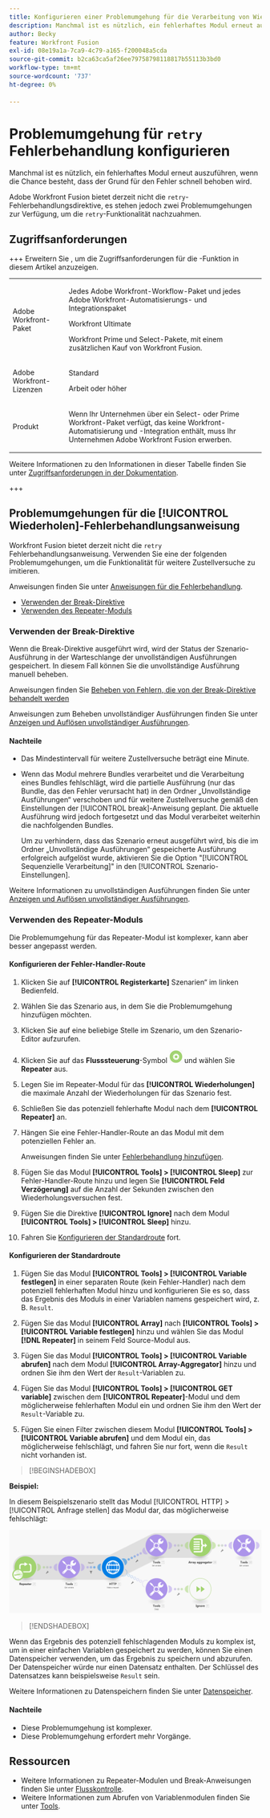 ```yaml
---
title: Konfigurieren einer Problemumgehung für die Verarbeitung von Wiederholungsfehlern
description: Manchmal ist es nützlich, ein fehlerhaftes Modul erneut auszuführen, wenn die Chance besteht, dass der Grund für den Fehler schnell behoben wird.
author: Becky
feature: Workfront Fusion
exl-id: 08e19a1a-7ca9-4c79-a165-f200048a5cda
source-git-commit: b2ca63ca5af26ee79758798118817b55113b3bd0
workflow-type: tm+mt
source-wordcount: '737'
ht-degree: 0%

---
```


# Problemumgehung für `retry` Fehlerbehandlung konfigurieren

Manchmal ist es nützlich, ein fehlerhaftes Modul erneut auszuführen, wenn die Chance besteht, dass der Grund für den Fehler schnell behoben wird.

Adobe Workfront Fusion bietet derzeit nicht die `retry`-Fehlerbehandlungsdirektive, es stehen jedoch zwei Problemumgehungen zur Verfügung, um die `retry`-Funktionalität nachzuahmen.

## Zugriffsanforderungen

+++ Erweitern Sie , um die Zugriffsanforderungen für die -Funktion in diesem Artikel anzuzeigen.

<table style="table-layout:auto">
 <col> 
 <col> 
 <tbody> 
  <tr> 
   <td role="rowheader">Adobe Workfront-Paket</td> 
   <td> <p>Jedes Adobe Workfront-Workflow-Paket und jedes Adobe Workfront-Automatisierungs- und Integrationspaket</p><p>Workfront Ultimate</p><p>Workfront Prime und Select-Pakete, mit einem zusätzlichen Kauf von Workfront Fusion.</p> </td> 
  </tr> 
  <tr data-mc-conditions=""> 
   <td role="rowheader">Adobe Workfront-Lizenzen</td> 
   <td> <p>Standard</p><p>Arbeit oder höher</p> </td> 
  </tr> 
  <tr> 
   <td role="rowheader">Produkt</td> 
   <td>
   <p>Wenn Ihr Unternehmen über ein Select- oder Prime Workfront-Paket verfügt, das keine Workfront-Automatisierung und -Integration enthält, muss Ihr Unternehmen Adobe Workfront Fusion erwerben.</li></ul>
   </td> 
  </tr>
 </tbody> 
</table>

Weitere Informationen zu den Informationen in dieser Tabelle finden Sie unter [Zugriffsanforderungen in der Dokumentation](/help/workfront-fusion/references/licenses-and-roles/access-level-requirements-in-documentation.md).

+++

## Problemumgehungen für die [!UICONTROL Wiederholen]-Fehlerbehandlungsanweisung

Workfront Fusion bietet derzeit nicht die `retry` Fehlerbehandlungsanweisung. Verwenden Sie eine der folgenden Problemumgehungen, um die Funktionalität für weitere Zustellversuche zu imitieren.

Anweisungen finden Sie unter [Anweisungen für die Fehlerbehandlung](/help/workfront-fusion/references/errors/directives-for-error-handling.md).

* [Verwenden der Break-Direktive](#use-the-break-directive)
* [Verwenden des Repeater-Moduls](#use-the-repeater-module)

### Verwenden der Break-Direktive

Wenn die Break-Direktive ausgeführt wird, wird der Status der Szenario-Ausführung in der Warteschlange der unvollständigen Ausführungen gespeichert. In diesem Fall können Sie die unvollständige Ausführung manuell beheben.

Anweisungen finden Sie [Beheben von Fehlern, die von der Break-Direktive behandelt werden](/help/workfront-fusion/create-scenarios/config-error-handling/resolve-error-from-break-directive.md)

Anweisungen zum Beheben unvollständiger Ausführungen finden Sie unter [Anzeigen und Auflösen unvollständiger Ausführungen](/help/workfront-fusion/manage-scenarios/view-and-resolve-incomplete-executions.md).

#### Nachteile

* Das Mindestintervall für weitere Zustellversuche beträgt eine Minute.
* Wenn das Modul mehrere Bundles verarbeitet und die Verarbeitung eines Bundles fehlschlägt, wird die partielle Ausführung (nur das Bundle, das den Fehler verursacht hat) in den Ordner „Unvollständige Ausführungen“ verschoben und für weitere Zustellversuche gemäß den Einstellungen der [!UICONTROL break]-Anweisung geplant. Die aktuelle Ausführung wird jedoch fortgesetzt und das Modul verarbeitet weiterhin die nachfolgenden Bundles.

  Um zu verhindern, dass das Szenario erneut ausgeführt wird, bis die im Ordner „Unvollständige Ausführungen“ gespeicherte Ausführung erfolgreich aufgelöst wurde, aktivieren Sie die Option &quot;[!UICONTROL Sequenzielle Verarbeitung]&quot; in den [!UICONTROL Szenario-Einstellungen].

Weitere Informationen zu unvollständigen Ausführungen finden Sie unter [Anzeigen und Auflösen unvollständiger Ausführungen](/help/workfront-fusion/manage-scenarios/view-and-resolve-incomplete-executions.md).

### Verwenden des Repeater-Moduls

Die Problemumgehung für das Repeater-Modul ist komplexer, kann aber besser angepasst werden.

#### Konfigurieren der Fehler-Handler-Route

1. Klicken Sie auf **[!UICONTROL Registerkarte]** Szenarien“ im linken Bedienfeld.
1. Wählen Sie das Szenario aus, in dem Sie die Problemumgehung hinzufügen möchten.
1. Klicken Sie auf eine beliebige Stelle im Szenario, um den Szenario-Editor aufzurufen.
1. Klicken Sie auf das **Flusssteuerung**-Symbol ![Flusssteuerung](assets/flow-control-icon.png) und wählen Sie **Repeater** aus.
1. Legen Sie im Repeater-Modul für das **[!UICONTROL Wiederholungen]** die maximale Anzahl der Wiederholungen für das Szenario fest.
1. Schließen Sie das potenziell fehlerhafte Modul nach dem **[!UICONTROL Repeater]** an.
1. Hängen Sie eine Fehler-Handler-Route an das Modul mit dem potenziellen Fehler an.

   Anweisungen finden Sie unter [Fehlerbehandlung hinzufügen](/help/workfront-fusion/create-scenarios/config-error-handling/error-handling.md).
1. Fügen Sie das Modul **[!UICONTROL Tools] > [!UICONTROL Sleep]** zur Fehler-Handler-Route hinzu und legen Sie **[!UICONTROL Feld Verzögerung]** auf die Anzahl der Sekunden zwischen den Wiederholungsversuchen fest.

1. Fügen Sie die Direktive **[!UICONTROL Ignore]** nach dem Modul **[!UICONTROL Tools] > [!UICONTROL Sleep]** hinzu.
1. Fahren Sie [Konfigurieren der Standardroute](#configure-the-default-route) fort.

#### Konfigurieren der Standardroute

1. Fügen Sie das Modul **[!UICONTROL Tools] > [!UICONTROL Variable festlegen]** in einer separaten Route (kein Fehler-Handler) nach dem potenziell fehlerhaften Modul hinzu und konfigurieren Sie es so, dass das Ergebnis des Moduls in einer Variablen namens gespeichert wird, z. B. `Result`.

1. Fügen Sie das Modul **[!UICONTROL Array]** nach **[!UICONTROL Tools] > [!UICONTROL Variable festlegen]** hinzu und wählen Sie das Modul **[!DNL Repeater]** in seinem Feld Source-Modul aus.

1. Fügen Sie das Modul **[!UICONTROL Tools] > [!UICONTROL Variable abrufen]** nach dem Modul **[!UICONTROL Array-Aggregator]** hinzu und ordnen Sie ihm den Wert der `Result`-Variablen zu.

1. Fügen Sie das Modul **[!UICONTROL Tools] > [!UICONTROL GET variable]** zwischen dem **[!UICONTROL Repeater]**-Modul und dem möglicherweise fehlerhaften Modul ein und ordnen Sie ihm den Wert der `Result`-Variable zu.

1. Fügen Sie einen Filter zwischen diesem Modul **[!UICONTROL Tools] > [!UICONTROL Variable abrufen]** und dem Modul ein, das möglicherweise fehlschlägt, und fahren Sie nur fort, wenn die `Result` nicht vorhanden ist.

>[!BEGINSHADEBOX]

**Beispiel:**

In diesem Beispielszenario stellt das Modul [!UICONTROL HTTP] > [!UICONTROL Anfrage stellen] das Modul dar, das möglicherweise fehlschlägt:

![HTTP-Anfrage stellen](assets/http-make-request.png)

>[!ENDSHADEBOX]

Wenn das Ergebnis des potenziell fehlschlagenden Moduls zu komplex ist, um in einer einfachen Variablen gespeichert zu werden, können Sie einen Datenspeicher verwenden, um das Ergebnis zu speichern und abzurufen. Der Datenspeicher würde nur einen Datensatz enthalten. Der Schlüssel des Datensatzes kann beispielsweise `Result` sein.

Weitere Informationen zu Datenspeichern finden Sie unter [Datenspeicher](/help/workfront-fusion/create-scenarios/map-data/data-stores.md).

#### Nachteile

* Diese Problemumgehung ist komplexer.
* Diese Problemumgehung erfordert mehr Vorgänge.

## Ressourcen

* Weitere Informationen zu Repeater-Modulen und Break-Anweisungen finden Sie unter [Flusskontrolle](/help/workfront-fusion/references/apps-and-modules/tools-and-transformers/flow-control.md).
* Weitere Informationen zum Abrufen von Variablenmodulen finden Sie unter [Tools](/help/workfront-fusion/references/apps-and-modules/tools-and-transformers/tools-modules.md).
